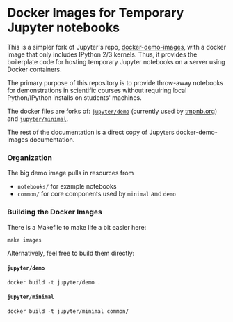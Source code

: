 Docker Images for Temporary Jupyter notebooks
=================================================

This is a simpler fork of Jupyter's repo, [docker-demo-images](https://github.com/jupyter/docker-demo-images), with a docker image that only includes IPython 2/3 kernels. Thus, it provides the boilerplate code for hosting temporary Jupyter notebooks on a server using Docker containers.

The primary purpose of this repository is to provide throw-away notebooks for demonstrations in scientific courses without requiring local Python/IPython installs on students' machines.

The docker files are forks of: [`jupyter/demo`](https://registry.hub.docker.com/u/jupyter/demo/) (currently used by [tmpnb.org](https://tmpnb.org)) and [`jupyter/minimal`](https://registry.hub.docker.com/u/jupyter/minimal/).

The rest of the documentation is a direct copy of Jupyters docker-demo-images documentation.

### Organization

The big demo image pulls in resources from

* `notebooks/` for example notebooks
* `common/` for core components used by `minimal` and `demo`

### Building the Docker Images

There is a Makefile to make life a bit easier here:

```
make images
```

Alternatively, feel free to build them directly:

#### `jupyter/demo`

```
docker build -t jupyter/demo .
```

#### `jupyter/minimal`

```
docker build -t jupyter/minimal common/
```
